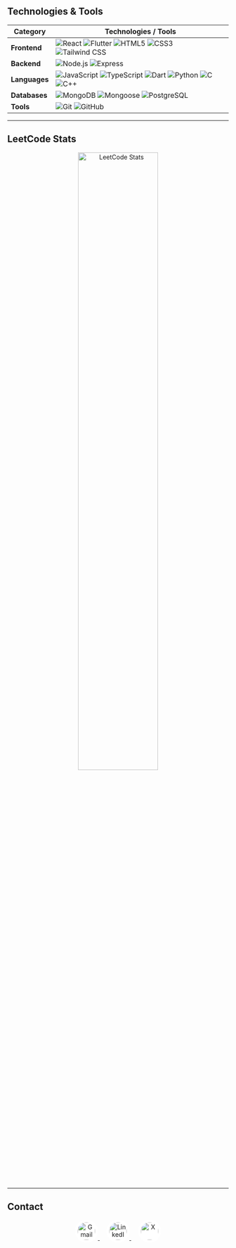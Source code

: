## Technologies & Tools

| Category       | Technologies / Tools |
|----------------|----------------------|
| **Frontend**   | ![React](https://img.shields.io/badge/React-61DAFB?logo=react&logoColor=black) ![Flutter](https://img.shields.io/badge/Flutter-02569B?logo=flutter&logoColor=white) ![HTML5](https://img.shields.io/badge/HTML5-E34F26?logo=html5&logoColor=white) ![CSS3](https://img.shields.io/badge/CSS3-1572B6?logo=css3&logoColor=white) ![Tailwind CSS](https://img.shields.io/badge/Tailwind_CSS-38B2AC?logo=tailwind-css&logoColor=white) |
| **Backend**    | ![Node.js](https://img.shields.io/badge/Node.js-339933?logo=node.js&logoColor=white) ![Express](https://img.shields.io/badge/Express-000000?logo=express&logoColor=white) |
| **Languages**  | ![JavaScript](https://img.shields.io/badge/JavaScript-F7DF1E?logo=javascript&logoColor=black) ![TypeScript](https://img.shields.io/badge/TypeScript-3178C6?logo=typescript&logoColor=white) ![Dart](https://img.shields.io/badge/Dart-0175C2?logo=dart&logoColor=white) ![Python](https://img.shields.io/badge/Python-3776AB?logo=python&logoColor=white) ![C](https://img.shields.io/badge/C-00599C?logo=c&logoColor=white) ![C++](https://img.shields.io/badge/C++-00599C?logo=c%2B%2B&logoColor=white) |
| **Databases**  | ![MongoDB](https://img.shields.io/badge/MongoDB-47A248?logo=mongodb&logoColor=white) ![Mongoose](https://img.shields.io/badge/Mongoose-880000?logo=mongoose&logoColor=white) ![PostgreSQL](https://img.shields.io/badge/PostgreSQL-4169E1?logo=postgresql&logoColor=white) |
| **Tools**      | ![Git](https://img.shields.io/badge/Git-F05032?logo=git&logoColor=white) ![GitHub](https://img.shields.io/badge/GitHub-181717?logo=github&logoColor=white) |

---

## LeetCode Stats  

<p align="center">
  <img src="https://leetcard.jacoblin.cool/jeevanms003?theme=dark&font=Roboto&ext=contest&border=0&radius=15" alt="LeetCode Stats" width="60%"/>
</p>

---

## Contact  

<p align="center">
  <a href="mailto:jeevanms003@gmail.com">
    <img src="your-gmail-logo.png" alt="Gmail" width="40" style="background:white; padding:6px; border-radius:50%;"/>
  </a>
  &nbsp;&nbsp;&nbsp;
  <a href="https://linkedin.com/in/jeevan-m-swamy-68135023b">
    <img src="your-linkedin-logo.png" alt="LinkedIn" width="40" style="background:white; padding:6px; border-radius:50%;"/>
  </a>
  &nbsp;&nbsp;&nbsp;
  <a href="https://x.com/techyjix">
    <img src="https://img.icons8.com/ios-filled/50/000000/twitterx.png" alt="X" width="40" style="background:white; padding:6px; border-radius:50%;"/>
  </a>
</p>

